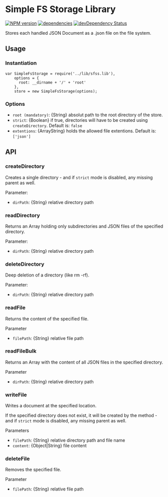 # Simple FS Storage Library
[![NPM version](https://badge.fury.io/js/sfss.lib.svg)](http://badge.fury.io/js/sfss.lib)
[![dependencies](https://david-dm.org/luscus/sfss.lib.svg)](https://david-dm.org/luscus/sfss.lib)
[![devDependency Status](https://david-dm.org/luscus/sfss.lib/dev-status.svg?theme=shields.io)](https://david-dm.org/luscus/sfss.lib#info=devDependencies)

Stores each handled JSON Document as a .json file on the file system.

## Usage

### Instantiation
    var SimpleFsStorage = require('../lib/sfss.lib'),
        options = {
          root: __dirname + '/' + 'root'
        },
        store = new SimpleFsStorage(options);
### Options

- `root (mandatory)`: {String} absolut path to the root directory of the store.
- `strict`: {Boolean} if true, directories will have to be created using `createDirectory`. Default is: `false`
- `extentions`: {ArrayString} holds the allowed file extentions. Default is: `['json']`


## API

### createDirectory

Creates a single directory - and if `strict` mode is disabled, any missing parent as well.

Parameter:
- `dirPath`: {String} relative directory path


### readDirectory

Returns an Array holding only subdirectories and JSON files of the specified directory.

Parameter:
- `dirPath`: {String} relative directory path


### deleteDirectory

Deep deletion of a directory (like rm -rf).

Parameter:
- `dirPath`: {String} relative directory path


### readFile

Returns the content of the specified file.


Parameter
- `filePath`: {String} relative file path



### readFileBulk

Returns an Array with the content of all JSON files in the specified directory.

Parameter
- `dirPath`: {String} relative directory path



### writeFile

Writes a document at the specified location.

If the specified directory does not exist, it will be created by the method - and if `strict` mode is disabled, any missing parent as well.

Parameters
- `filePath`: {String} relative directory path and file name
- `content`: {Object|String} file content


### deleteFile

Removes the specified file.


Parameter
- `filePath`: {String} relative file path

